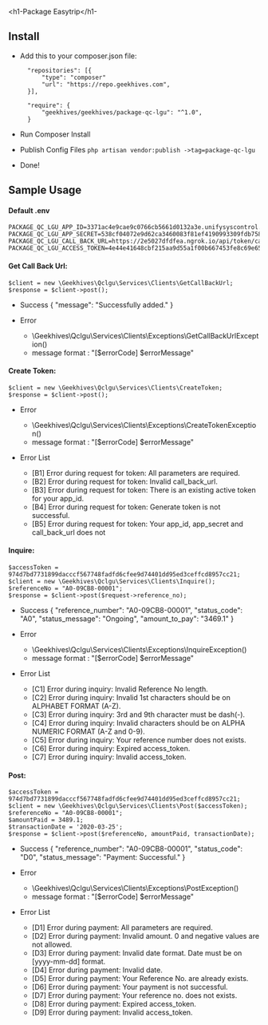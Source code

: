 <h1-Package Easytrip</h1-

## Install
- Add this to your composer.json file:
   
        "repositories": [{
            "type": "composer"
            "url": "https://repo.geekhives.com",         
        }],
    
        "require": {
            "geekhives/geekhives/package-qc-lgu": "^1.0",
        }
    
- Run Composer Install

- Publish Config Files `php artisan vendor:publish ->tag=package-qc-lgu`

- Done!

## Sample Usage
<h4> Default .env </h4>

    PACKAGE_QC_LGU_APP_ID=3371ac4e9cae9c0766cb5661d0132a3e.unifysyscontrol.com
    PACKAGE_QC_LGU_APP_SECRET=538cf04072e9d62ca3460083f81ef4190993309fdb7583573ef16ecad1068354
    PACKAGE_QC_LGU_CALL_BACK_URL=https://2e5027dfdfea.ngrok.io/api/token/callback
    PACKAGE_QC_LGU_ACCESS_TOKEN=4e44e41648cbf215aa9d55a1f00b667453fe8c69e65a21eaf0a15a0b318f8d31

<h4>Get Call Back Url:</h4>    

    $client = new \Geekhives\Qclgu\Services\Clients\GetCallBackUrl;
    $response = $client->post();

- Success
    {
        "message": "Successfully added."
    }

- Error
    - \Geekhives\Qclgu\Services\Clients\Exceptions\GetCallBackUrlException()
    - message format : "[$errorCode] $errorMessage"

<h4>Create Token:</h4>

    $client = new \Geekhives\Qclgu\Services\Clients\CreateToken;
    $response = $client->post();

- Error
    - \Geekhives\Qclgu\Services\Clients\Exceptions\CreateTokenException()
    - message format : "[$errorCode] $errorMessage"

- Error List
    - [B1] Error during request for token: All parameters are required.
    - [B2] Error during request for token: Invalid call_back_url.
    - [B3] Error during request for token: There is an existing active token for your app_id.
    - [B4] Error during request for token: Generate token is not successful.
    - [B5] Error during request for token: Your app_id, app_secret and call_back_url does not
 
<h4>Inquire:</h4>

    $accessToken = 974d7bd7731899dacccf567748fadfd6cfee9d74401dd95ed3ceffcd8957cc21;
    $client = new \Geekhives\Qclgu\Services\Clients\Inquire();
    $referenceNo = "A0-09CB8-00001";
    $response = $client->post($request->reference_no);

- Success
    {
        "reference_number": "A0-09CB8-00001",
        "status_code": "A0",
        "status_message": "Ongoing",
        "amount_to_pay": "3469.1"
    }

- Error

    - \Geekhives\Qclgu\Services\Clients\Exceptions\InquireException()
    - message format : "[$errorCode] $errorMessage"

    
- Error List
    - [C1] Error during inquiry: Invalid Reference No length.
    - [C2] Error during inquiry: Invalid 1st characters should be on ALPHABET FORMAT (A-Z).
    - [C3] Error during inquiry: 3rd and 9th character must be dash(-).
    - [C4] Error during inquiry: Invalid characters should be on ALPHA NUMERIC FORMAT (A-Z and 0-9).
    - [C5] Error during inquiry: Your reference number does not exists.
    - [C6] Error during inquiry: Expired access_token.
    - [C7] Error during inquiry: Invalid access_token.

<h4>Post:</h4>
        
    $accessToken = 974d7bd7731899dacccf567748fadfd6cfee9d74401dd95ed3ceffcd8957cc21;
    $client = new \Geekhives\Qclgu\Services\Clients\Post($accessToken);
    $referenceNo = "A0-09CB8-00001";
    $amountPaid = 3489.1;
    $transactionDate = '2020-03-25';
    $response = $client->post($referenceNo, amountPaid, transactionDate);

- Success
    {
        "reference_number": "A0-09CB8-00001",
        "status_code": "D0",
        "status_message": "Payment: Successful."
    }

- Error

    - \Geekhives\Qclgu\Services\Clients\Exceptions\PostException()
    - message format : "[$errorCode] $errorMessage"

    
- Error List
    - [D1] Error during payment: All parameters are required.
    - [D2] Error during payment: Invalid amount. 0 and negative values are not allowed.
    - [D3] Error during payment: Invalid date format. Date must be on [yyyy-mm-dd] format.
    - [D4] Error during payment: Invalid date.
    - [D5] Error during payment: Your Reference No. are already exists.
    - [D6] Error during payment: Your payment is not successful.
    - [D7] Error during payment: Your reference no. does not exists.
    - [D8] Error during payment: Expired access_token.
    - [D9] Error during payment: Invalid access_token.
